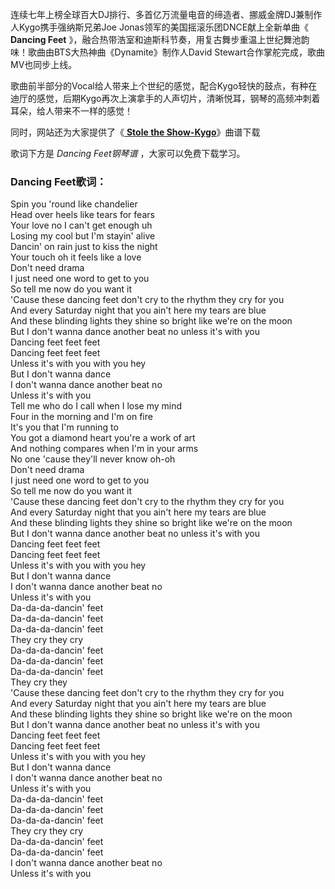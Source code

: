 

连续七年上榜全球百大DJ排行、多首亿万流量电音的缔造者、挪威金牌DJ兼制作人Kygo携手强纳斯兄弟Joe Jonas领军的美国摇滚乐团DNCE献上全新单曲《
**Dancing Feet** 》，融合热带浩室和迪斯科节奏，用复古舞步重温上世纪舞池韵味！歌曲由BTS大热神曲《Dynamite》制作人David
Stewart合作掌舵完成，歌曲MV也同步上线。

歌曲前半部分的Vocal给人带来上个世纪的感觉，配合Kygo轻快的鼓点，有种在迪厅的感觉，后期Kygo再次上演拿手的人声切片，清晰悦耳，钢琴的高频冲刺着耳朵，给人带来不一样的感觉！

同时，网站还为大家提供了《[ **Stole the Show-Kygo**](Music-6295-Stole-the-Show-Kygo.html
"Stole the Show-Kygo")》曲谱下载

歌词下方是 _Dancing Feet钢琴谱_ ，大家可以免费下载学习。

### Dancing Feet歌词：

Spin you 'round like chandelier  
Head over heels like tears for fears  
Your love no I can't get enough uh  
Losing my cool but I'm stayin' alive  
Dancin' on rain just to kiss the night  
Your touch oh it feels like a love  
Don't need drama  
I just need one word to get to you  
So tell me now do you want it  
'Cause these dancing feet don't cry to the rhythm they cry for you  
And every Saturday night that you ain't here my tears are blue  
And these blinding lights they shine so bright like we're on the moon  
But I don't wanna dance another beat no unless it's with you  
Dancing feet feet feet  
Dancing feet feet feet  
Unless it's with you with you hey  
But I don't wanna dance  
I don't wanna dance another beat no  
Unless it's with you  
Tell me who do I call when I lose my mind  
Four in the morning and I'm on fire  
It's you that I'm running to  
You got a diamond heart you're a work of art  
And nothing compares when I'm in your arms  
No one 'cause they'll never know oh-oh  
Don't need drama  
I just need one word to get to you  
So tell me now do you want it  
'Cause these dancing feet don't cry to the rhythm they cry for you  
And every Saturday night that you ain't here my tears are blue  
And these blinding lights they shine so bright like we're on the moon  
But I don't wanna dance another beat no unless it's with you  
Dancing feet feet feet  
Dancing feet feet feet  
Unless it's with you with you hey  
But I don't wanna dance  
I don't wanna dance another beat no  
Unless it's with you  
Da-da-da-dancin' feet  
Da-da-da-dancin' feet  
Da-da-da-dancin' feet  
They cry they cry  
Da-da-da-dancin' feet  
Da-da-da-dancin' feet  
Da-da-da-dancin' feet  
They cry they  
'Cause these dancing feet don't cry to the rhythm they cry for you  
And every Saturday night that you ain't here my tears are blue  
And these blinding lights they shine so bright like we're on the moon  
But I don't wanna dance another beat no unless it's with you  
Dancing feet feet feet  
Dancing feet feet feet  
Unless it's with you with you hey  
But I don't wanna dance  
I don't wanna dance another beat no  
Unless it's with you  
Da-da-da-dancin' feet  
Da-da-da-dancin' feet  
Da-da-da-dancin' feet  
They cry they cry  
Da-da-da-dancin' feet  
Da-da-da-dancin' feet  
I don't wanna dance another beat no  
Unless it's with you

